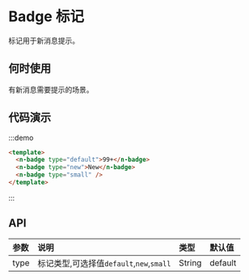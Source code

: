 
# Badge 标记

标记用于新消息提示。

## 何时使用

有新消息需要提示的场景。

## 代码演示

:::demo
```html
<template>
  <n-badge type="default">99+</n-badge>
  <n-badge type="new">New</n-badge>
  <n-badge type="small" />
</template>
```
:::

## API

| 参数 | 说明 | 类型 | 默认值 |
| :--- | :--- | :--- | :--- |
| type | 标记类型,可选择值`default`,`new`,`small` | String | default |